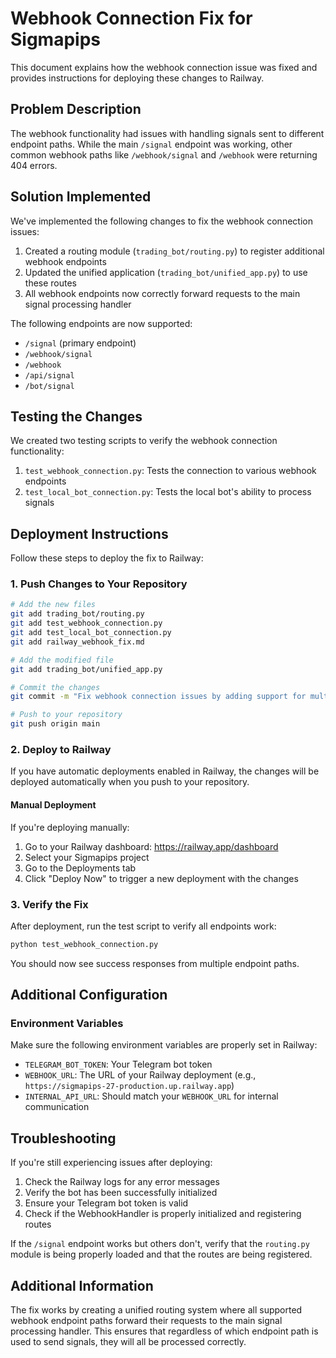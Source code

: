 # Webhook Connection Fix for Sigmapips

This document explains how the webhook connection issue was fixed and provides instructions for deploying these changes to Railway.

## Problem Description

The webhook functionality had issues with handling signals sent to different endpoint paths. While the main `/signal` endpoint was working, other common webhook paths like `/webhook/signal` and `/webhook` were returning 404 errors.

## Solution Implemented

We've implemented the following changes to fix the webhook connection issues:

1. Created a routing module (`trading_bot/routing.py`) to register additional webhook endpoints
2. Updated the unified application (`trading_bot/unified_app.py`) to use these routes
3. All webhook endpoints now correctly forward requests to the main signal processing handler

The following endpoints are now supported:
- `/signal` (primary endpoint)
- `/webhook/signal`
- `/webhook`
- `/api/signal`
- `/bot/signal`

## Testing the Changes

We created two testing scripts to verify the webhook connection functionality:

1. `test_webhook_connection.py`: Tests the connection to various webhook endpoints
2. `test_local_bot_connection.py`: Tests the local bot's ability to process signals

## Deployment Instructions

Follow these steps to deploy the fix to Railway:

### 1. Push Changes to Your Repository

```bash
# Add the new files
git add trading_bot/routing.py
git add test_webhook_connection.py
git add test_local_bot_connection.py
git add railway_webhook_fix.md

# Add the modified file
git add trading_bot/unified_app.py

# Commit the changes
git commit -m "Fix webhook connection issues by adding support for multiple endpoints"

# Push to your repository
git push origin main
```

### 2. Deploy to Railway

If you have automatic deployments enabled in Railway, the changes will be deployed automatically when you push to your repository.

#### Manual Deployment
If you're deploying manually:

1. Go to your Railway dashboard: https://railway.app/dashboard
2. Select your Sigmapips project
3. Go to the Deployments tab
4. Click "Deploy Now" to trigger a new deployment with the changes

### 3. Verify the Fix

After deployment, run the test script to verify all endpoints work:

```bash
python test_webhook_connection.py
```

You should now see success responses from multiple endpoint paths.

## Additional Configuration

### Environment Variables

Make sure the following environment variables are properly set in Railway:

- `TELEGRAM_BOT_TOKEN`: Your Telegram bot token
- `WEBHOOK_URL`: The URL of your Railway deployment (e.g., `https://sigmapips-27-production.up.railway.app`)
- `INTERNAL_API_URL`: Should match your `WEBHOOK_URL` for internal communication

## Troubleshooting

If you're still experiencing issues after deploying:

1. Check the Railway logs for any error messages
2. Verify the bot has been successfully initialized
3. Ensure your Telegram bot token is valid
4. Check if the WebhookHandler is properly initialized and registering routes

If the `/signal` endpoint works but others don't, verify that the `routing.py` module is being properly loaded and that the routes are being registered.

## Additional Information

The fix works by creating a unified routing system where all supported webhook endpoint paths forward their requests to the main signal processing handler. This ensures that regardless of which endpoint path is used to send signals, they will all be processed correctly. 